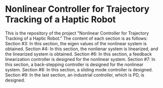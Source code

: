 # Nonlinear Controller for Trajectory Tracking of a Haptic Robot
 This is the repository of the project "Nonlinear Controller for Trajectory Tracking of a Haptic Robot." The content of each section is as follows:
 Section #3:
 In this section, the eigen values of the nonlinear system is obtained.
 Section #4:
 In this section, the nonlienar system is linearized, and the linearized system is obtained.
 Section #6:
 In this section, a feedback linearization controller is designed for the nonlinear system.
 Section #7:
 In this section, a back-stepping controller is designed for the nonlinear system.
 Section #8:
 In this section, a sliding mode controller is designed.
 Section #9:
 In the last section, an industrial controller, which is PD, is designed.
